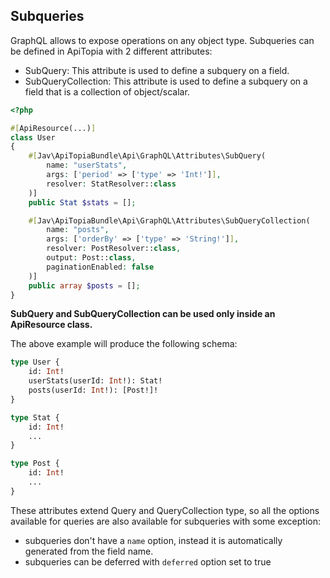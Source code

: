 ## Subqueries

GraphQL allows to expose operations on any object type. Subqueries can be defined in ApiTopia with 2 different attributes:

- SubQuery: This attribute is used to define a subquery on a field.
- SubQueryCollection: This attribute is used to define a subquery on a field that is a collection of object/scalar.

```php
<?php

#[ApiResource(...)]
class User
{
    #[Jav\ApiTopiaBundle\Api\GraphQL\Attributes\SubQuery(
        name: "userStats",
        args: ['period' => ['type' => 'Int!']],
        resolver: StatResolver::class
    )]
    public Stat $stats = [];

    #[Jav\ApiTopiaBundle\Api\GraphQL\Attributes\SubQueryCollection(
        name: "posts",
        args: ['orderBy' => ['type' => 'String!']],
        resolver: PostResolver::class,
        output: Post::class,
        paginationEnabled: false
    )]
    public array $posts = [];
}
```

**SubQuery and SubQueryCollection can be used only inside an ApiResource class.**

The above example will produce the following schema:

```graphql
type User {
    id: Int!
    userStats(userId: Int!): Stat!
    posts(userId: Int!): [Post!]!
}

type Stat {
    id: Int!
    ...
}

type Post {
    id: Int!
    ...
}
```

These attributes extend Query and QueryCollection type, so all the options available for queries are also available for subqueries with some exception:
- subqueries don't have a `name` option, instead it is automatically generated from the field name.
- subqueries can be deferred with `deferred` option set to true

